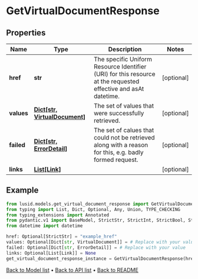 # GetVirtualDocumentResponse

## Properties
Name | Type | Description | Notes
------------ | ------------- | ------------- | -------------
**href** | **str** | The specific Uniform Resource Identifier (URI) for this resource at the requested effective and asAt datetime. | [optional] 
**values** | [**Dict[str, VirtualDocument]**](VirtualDocument.md) | The set of values that were successfully retrieved. | [optional] 
**failed** | [**Dict[str, ErrorDetail]**](ErrorDetail.md) | The set of calues that could not be retrieved along with a reason for this, e.g. badly formed request. | [optional] 
**links** | [**List[Link]**](Link.md) |  | [optional] 
## Example

```python
from lusid.models.get_virtual_document_response import GetVirtualDocumentResponse
from typing import List, Dict, Optional, Any, Union, TYPE_CHECKING
from typing_extensions import Annotated
from pydantic.v1 import BaseModel, StrictStr, StrictInt, StrictBool, StrictFloat, StrictBytes, Field, validator, ValidationError, conlist, constr
from datetime import datetime

href: Optional[StrictStr] = "example_href"
values: Optional[Dict[str, VirtualDocument]] = # Replace with your value
failed: Optional[Dict[str, ErrorDetail]] = # Replace with your value
links: Optional[List[Link]] = None
get_virtual_document_response_instance = GetVirtualDocumentResponse(href=href, values=values, failed=failed, links=links)

```

[Back to Model list](../README.md#documentation-for-models) &#8226; [Back to API list](../README.md#documentation-for-api-endpoints) &#8226; [Back to README](../README.md)

